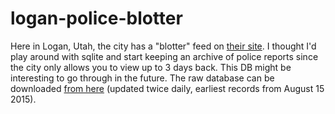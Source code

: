 # logan-police-blotter

Here in Logan, Utah, the city has a "blotter" feed on [their site](http://www.loganutah.org/Police/Reports/media.cfm). I thought I'd play around with sqlite and start keeping an archive of police reports since the city only allows you to view up to 3 days back. This DB might be interesting to go through in the future. The raw database can be downloaded [from here](https://www.dropbox.com/s/h5yyz15rnigbnue/logan_pd_blotter.db?dl=0) (updated twice daily, earliest records from August 15 2015).
